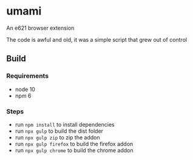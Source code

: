# umami

An e621 browser extension

The code is awful and old, it was a simple script that grew out of control

## Build

### Requirements
 - node 10
 - npm 6
 
### Steps
 - run `npm install` to install dependencies
 - run `npx gulp` to build the dist folder
 - run `npx gulp zip` to zip the addon
 - run `npx gulp firefox` to build the firefox addon
 - run `npx gulp chrome` to build the chrome addon
 
